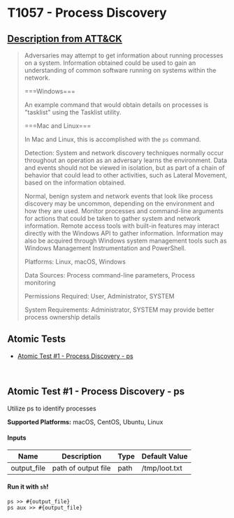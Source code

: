 # T1057 - Process Discovery
## [Description from ATT&CK](https://attack.mitre.org/wiki/Technique/T1057)
<blockquote>Adversaries may attempt to get information about running processes on a system. Information obtained could be used to gain an understanding of common software running on systems within the network.

===Windows===

An example command that would obtain details on processes is "tasklist" using the Tasklist utility.

===Mac and Linux===

In Mac and Linux, this is accomplished with the <code>ps</code> command.

Detection: System and network discovery techniques normally occur throughout an operation as an adversary learns the environment. Data and events should not be viewed in isolation, but as part of a chain of behavior that could lead to other activities, such as Lateral Movement, based on the information obtained.

Normal, benign system and network events that look like process discovery may be uncommon, depending on the environment and how they are used. Monitor processes and command-line arguments for actions that could be taken to gather system and network information. Remote access tools with built-in features may interact directly with the Windows API to gather information. Information may also be acquired through Windows system management tools such as Windows Management Instrumentation and PowerShell.

Platforms: Linux, macOS, Windows

Data Sources: Process command-line parameters, Process monitoring

Permissions Required: User, Administrator, SYSTEM

System Requirements: Administrator, SYSTEM may provide better process ownership details</blockquote>

## Atomic Tests

- [Atomic Test #1 - Process Discovery - ps](#atomic-test-1---process-discovery---ps)


<br/>

## Atomic Test #1 - Process Discovery - ps
Utilize ps to identify processes

**Supported Platforms:** macOS, CentOS, Ubuntu, Linux


#### Inputs
| Name | Description | Type | Default Value | 
|------|-------------|------|---------------|
| output_file | path of output file | path | /tmp/loot.txt|

#### Run it with `sh`!
```
ps >> #{output_file}
ps aux >> #{output_file}
```
<br/>
